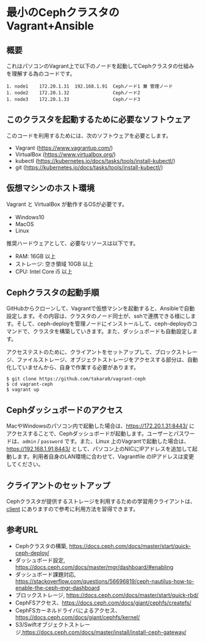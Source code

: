 # 最小のCephクラスタのVagrant+Ansible


## 概要

これはパソコンのVagrant上で以下のノードを起動してCephクラスタの仕組みを理解する為のコードです。

~~~
1. node1    172.20.1.31  192.168.1.91  Cephノード1 兼 管理ノード
1. node2    172.20.1.32                Cephノード2
1. node3    172.20.1.33                Cephノード3
~~~




## このクラスタを起動するために必要なソフトウェア

このコードを利用するためには、次のソフトウェアを必要とします。

* Vagrant (https://www.vagrantup.com/)
* VirtualBox (https://www.virtualbox.org/)
* kubectl (https://kubernetes.io/docs/tasks/tools/install-kubectl/)
* git (https://kubernetes.io/docs/tasks/tools/install-kubectl/)




## 仮想マシンのホスト環境

Vagrant と VirtualBox が動作するOSが必要です。

* Windows10　
* MacOS
* Linux

推奨ハードウェアとして、必要なリソースは以下です。

* RAM: 16GB 以上
* ストレージ: 空き領域 10GB 以上
* CPU: Intel Core i5 以上




## Cephクラスタの起動手順

GitHubからクローンして、Vagrantで仮想マシンを起動すると、Ansibleで自動設定します。その内容は、クラスタのノード同士が、sshで連携できる様にします。そして、ceph-deployを管理ノードにインストールして、ceph-deployのコマンドで、クラスタを構築していきます。また、ダッシュボードも自動設定します。

アクセステストのために、クライアントをセットアップして、ブロックストレージ、ファイルストレージ、オブジェクトストレージをアクセスする部分は、自動化していませんから、自身で作業する必要があります。

```
$ git clone https://github.com/takara9/vagrant-ceph
$ cd vagrant-ceph
$ vagrant up
```




## Cephダッシュボードのアクセス

MacやWindowsのパソコン内で起動した場合は、https://172.20.1.31:8443/ にアクセスすることで、Cephダッシュボードが起動します。ユーザーとパスワードは、`admin` / `password` です。また、Linux 上のVagrantで起動した場合は、https://192.168.1.91:8443/ として、パソコン上のNICにIPアドレスを追加して起動します。利用者自身のLAN環境に合わせて、Vagrantfile のIPアドレスは変更してください。




## クライアントのセットアップ

Cephクラスタが提供するストレージを利用するための学習用クライアントは、[client](client) にありますので参考に利用方法を習得できます。



## 参考URL

* Cephクラスタの構築, https://docs.ceph.com/docs/master/start/quick-ceph-deploy/
* ダッシュボード設定, https://docs.ceph.com/docs/master/mgr/dashboard/#enabling
* ダッシュボード課題対応, https://stackoverflow.com/questions/56696819/ceph-nautilus-how-to-enable-the-ceph-mgr-dashboard
* ブロックストレージ, https://docs.ceph.com/docs/master/start/quick-rbd/
* CephFSアクセス、https://docs.ceph.com/docs/giant/cephfs/createfs/
* CephFSカーネルドライバによるアクセス、https://docs.ceph.com/docs/giant/cephfs/kernel/
* S3/Swiftオブジェクトストレージ,https://docs.ceph.com/docs/master/install/install-ceph-gateway/
